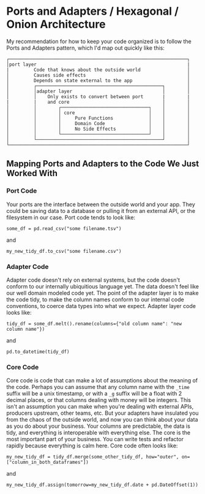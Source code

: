 # Ports and Adapters / Hexagonal / Onion Architecture 

My recommendation for how to keep your code organized is to follow the Ports and Adapters pattern, which I'd map out quickly like this:

```
┌─────────────────────────────────────────────────────────────────┐
│port layer                                                       |
|         Code that knows about the outside world                 │
│         Causes side effects                                     │
│         Depends on state external to the app                    │
│         ┌──────────────────────────────────────────────┐        │
│         │adapter layer                                 │        │
│         │    Only exists to convert between port       |        |
|         |    and core                                  │        │
│         │        ┌────────────────────────────────┐    │        │
│         │        │ core                           │    │        │
│         │        │     Pure Functions             │    │        │
│         │        │     Domain Code                │    │        │
│         │        │     No Side Effects            │    │        │
│         │        └────────────────────────────────┘    │        │
│         └──────────────────────────────────────────────┘        │
└─────────────────────────────────────────────────────────────────┘
```

## Mapping Ports and Adapters to the Code We Just Worked With
### Port Code
Your ports are the interface between the outside world and your app. They could be saving data to a database or pulling it from an external API, or the filesystem in our case. Port code tends to look like:

`some_df = pd.read_csv("some filename.tsv")`

and

`my_new_tidy_df.to_csv("some filename.csv")`
### Adapter Code
Adapter code doesn't rely on external systems, but the code doesn't conform to our internally ubiquitious language yet. The data doesn't feel like our well domain modeled code yet. The point of the adapter layer is to make the code tidy, to make the column names conform to our internal code conventions, to coerce data types into what we expect. Adapter layer code looks like:

`tidy_df = some_df.melt().rename(columns={"old column name": "new column name"})`

and

`pd.to_datetime(tidy_df)`

### Core Code
Core code is code that can make a lot of assumptions about the meaning of the code. Perhaps you can assume that any column name with the `_time` suffix will be a unix timestamp, or with a `_g` suffix will be a float with 2 decimal places, or that columns dealing with money will be integers. This isn't an assumption you can make when you're dealing with external APIs, producers upstream, other teams, etc. But your adapters have insulated you from the chaos of the outside world, and now you can think about your data as you do about your business. Your columns are predictable, the data is tidy, and everything is interoperable with everything else. The core is the most important part of your business. You can write tests and refactor rapidly because everything is calm here. Core code often looks like:

`my_new_tidy_df = tidy_df.merge(some_other_tidy_df, how="outer", on=["column_in_both_dataframes"])`

and

`my_new_tidy_df.assign(tomorrow=my_new_tidy_df.date + pd.DateOffset(1))`
